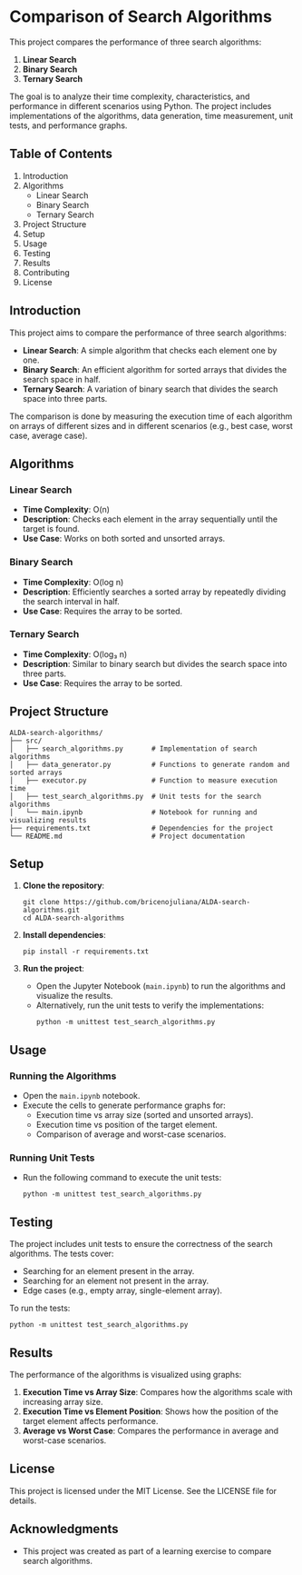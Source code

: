 # Comparison of Search Algorithms

This project compares the performance of three search algorithms:
1. **Linear Search**
2. **Binary Search**
3. **Ternary Search**

The goal is to analyze their time complexity, characteristics, and performance in different scenarios using Python. The project includes implementations of the algorithms, data generation, time measurement, unit tests, and performance graphs.


## Table of Contents

1. Introduction
2. Algorithms
   - Linear Search
   - Binary Search
   - Ternary Search
3. Project Structure
4. Setup
5. Usage
6. Testing
7. Results
8. Contributing
9. License


## Introduction

This project aims to compare the performance of three search algorithms:
- **Linear Search**: A simple algorithm that checks each element one by one.
- **Binary Search**: An efficient algorithm for sorted arrays that divides the search space in half.
- **Ternary Search**: A variation of binary search that divides the search space into three parts.

The comparison is done by measuring the execution time of each algorithm on arrays of different sizes and in different scenarios (e.g., best case, worst case, average case).


## Algorithms

### Linear Search
- **Time Complexity**: O(n)
- **Description**: Checks each element in the array sequentially until the target is found.
- **Use Case**: Works on both sorted and unsorted arrays.

### Binary Search
- **Time Complexity**: O(log n)
- **Description**: Efficiently searches a sorted array by repeatedly dividing the search interval in half.
- **Use Case**: Requires the array to be sorted.

### Ternary Search
- **Time Complexity**: O(log₃ n)
- **Description**: Similar to binary search but divides the search space into three parts.
- **Use Case**: Requires the array to be sorted.


## Project Structure

```
ALDA-search-algorithms/
├── src/
│   ├── search_algorithms.py       # Implementation of search algorithms
│   ├── data_generator.py          # Functions to generate random and sorted arrays
│   ├── executor.py                # Function to measure execution time
│   ├── test_search_algorithms.py  # Unit tests for the search algorithms
│   └── main.ipynb                 # Notebook for running and visualizing results
├── requirements.txt               # Dependencies for the project
└── README.md                      # Project documentation
```


## Setup

1. **Clone the repository**:
   ```
   git clone https://github.com/bricenojuliana/ALDA-search-algorithms.git
   cd ALDA-search-algorithms
   ```

2. **Install dependencies**:
   ```
   pip install -r requirements.txt
   ```

3. **Run the project**:
   - Open the Jupyter Notebook (`main.ipynb`) to run the algorithms and visualize the results.
   - Alternatively, run the unit tests to verify the implementations:
     ```
     python -m unittest test_search_algorithms.py
     ```


## Usage

### Running the Algorithms
- Open the `main.ipynb` notebook.
- Execute the cells to generate performance graphs for:
  - Execution time vs array size (sorted and unsorted arrays).
  - Execution time vs position of the target element.
  - Comparison of average and worst-case scenarios.

### Running Unit Tests
- Run the following command to execute the unit tests:
  ```
  python -m unittest test_search_algorithms.py
  ```


## Testing

The project includes unit tests to ensure the correctness of the search algorithms. The tests cover:
- Searching for an element present in the array.
- Searching for an element not present in the array.
- Edge cases (e.g., empty array, single-element array).

To run the tests:
```
python -m unittest test_search_algorithms.py
```


## Results

The performance of the algorithms is visualized using graphs:
1. **Execution Time vs Array Size**: Compares how the algorithms scale with increasing array size.
2. **Execution Time vs Element Position**: Shows how the position of the target element affects performance.
3. **Average vs Worst Case**: Compares the performance in average and worst-case scenarios.



## License

This project is licensed under the MIT License. See the LICENSE file for details.


## Acknowledgments

- This project was created as part of a learning exercise to compare search algorithms.
